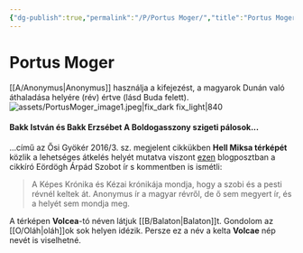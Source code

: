 ```yaml
---
{"dg-publish":true,"permalink":"/P/Portus Moger/","title":"Portus Moger","created":"2023-11-29T01:38","updated":"2025-09-22T21:27"}
---
```



# Portus Moger

[[A/Anonymus\|Anonymus]] használja a kifejezést, a magyarok Dunán való áthaladása helyére (rév) értve (lásd Buda felett).  
![assets/PortusMoger_image1.jpeg|fix_dark fix_light|840](/img/user/P/assets/PortusMoger_image1.jpeg)  

#### Bakk István és Bakk Erzsébet A Boldogasszony szigeti pálosok...  

...című az Ősi Gyökér 2016/3. sz. megjelent cikkükben **Hell Miksa térképét** közlik a lehetséges átkelés helyét mutatva viszont [ezen](http://nuclearmorphology.hu/tortenelem/hol-lehet-az-eredeti-buda/) blogposztban a cikkíró Eördögh Árpád Szobot ír s kommentben is ismétli:  
> A Képes Krónika és Kézai krónikája mondja, hogy a szobi és a pesti révnél keltek át. Anonymus ír a magyar révről, de ő sem megyert ír, és a helyét sem mondja meg.  

A térképen **Volcea**-tó néven látjuk [[B/Balaton\|Balaton]]t. Gondolom az [[O/Oláh\|oláh]]ok sok helyen idézik. Persze ez a név a kelta **Volcae** nép nevét is viselhetné.  
  
